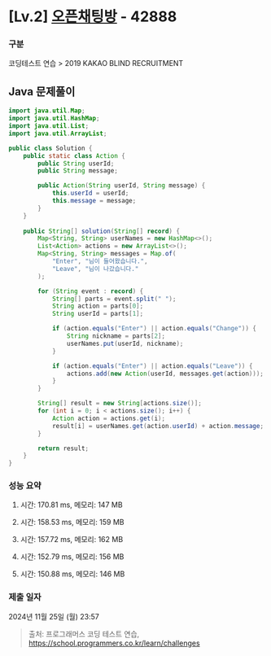 # [Lv.2] [오픈채팅방](https://school.programmers.co.kr/learn/courses/30/lessons/42888?language=java) - 42888 

### 구분

코딩테스트 연습 > 2019 KAKAO BLIND RECRUITMENT

## Java 문제풀이

```java
import java.util.Map;
import java.util.HashMap;
import java.util.List;
import java.util.ArrayList;

public class Solution {
    public static class Action {
        public String userId;
        public String message;

        public Action(String userId, String message) {
            this.userId = userId;
            this.message = message;
        }
    }    
    
    public String[] solution(String[] record) {
        Map<String, String> userNames = new HashMap<>();
        List<Action> actions = new ArrayList<>();
        Map<String, String> messages = Map.of(
            "Enter", "님이 들어왔습니다.",
            "Leave", "님이 나갔습니다."
        );

        for (String event : record) {
            String[] parts = event.split(" ");
            String action = parts[0];
            String userId = parts[1];

            if (action.equals("Enter") || action.equals("Change")) {
                String nickname = parts[2];
                userNames.put(userId, nickname);
            }

            if (action.equals("Enter") || action.equals("Leave")) {
                actions.add(new Action(userId, messages.get(action)));
            }
        }

        String[] result = new String[actions.size()];
        for (int i = 0; i < actions.size(); i++) {
            Action action = actions.get(i);
            result[i] = userNames.get(action.userId) + action.message;
        }

        return result;
    }
}
```

### 성능 요약

1. 시간: 170.81 ms, 메모리: 147 MB

2. 시간: 158.53 ms, 메모리: 159 MB
3. 시간: 157.72 ms, 메모리: 162 MB
4. 시간: 152.79 ms, 메모리: 156 MB
5. 시간: 150.88 ms, 메모리: 146 MB

### 제출 일자

2024년 11월 25일 (월) 23:57

> 출처: 프로그래머스 코딩 테스트 연습, https://school.programmers.co.kr/learn/challenges